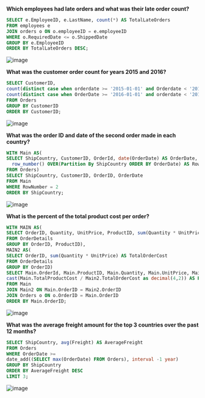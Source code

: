 **Which employees had late orders and what was their late order count?**
```sql
SELECT e.EmployeeID, e.LastName, count(*) AS TotalLateOrders
FROM employees e
JOIN orders o ON o.employeeID = e.employeeID
WHERE o.RequiredDate <= o.ShippedDate
GROUP BY e.EmployeeID
ORDER BY TotalLateOrders DESC;
```
![image](https://user-images.githubusercontent.com/119534892/205400711-8dd5ca4a-d638-4c1b-a733-8ab81d8fd2f1.png)



**What was the customer order count for years 2015 and 2016?**
```sql
SELECT CustomerID, 
count(distinct case when orderdate >= '2015-01-01' and Orderdate < '2016-01-01' then orderID else null end) AS OrderCount2015,
count(distinct case when OrderDate >= '2016-01-01' and orderdate < '2017-01-01' then OrderID else null end) AS OrderCount2016
FROM Orders
GROUP BY CustomerID
ORDER BY CustomerID;
```
![image](https://user-images.githubusercontent.com/119534892/205209860-000396be-c31b-4e3f-99ef-9238e1ce1ffd.png)



**What was the order ID and date of the second order made in each country?**
```sql
WITH Main AS(
SELECT ShipCountry, CustomerID, OrderId, date(OrderDate) AS OrderDate, 
  row_number() OVER(Partition By ShipCountry ORDER BY OrderDate) AS RowNumber
FROM Orders)
SELECT ShipCountry, CustomerID, OrderID, OrderDate
FROM Main
WHERE RowNumber = 2
ORDER BY ShipCountry;
```
![image](https://user-images.githubusercontent.com/119534892/205209973-1e7a9db4-3139-4931-940f-907da1d0fec5.png)



**What is the percent of the total product cost per order?**
```sql
WITH MAIN AS(
SELECT OrderID, Quantity, UnitPrice, ProductID, sum(Quantity * UnitPrice) AS TotalProductCost
FROM OrderDetails
GROUP BY OrderID, ProductID),
MAIN2 AS(
SELECT OrderID, sum(Quantity * UnitPrice) AS TotalOrderCost
FROM OrderDetails
GROUP BY OrderID)
SELECT Main.OrderId, Main.ProductID, Main.Quantity, Main.UnitPrice, Main.TotalProductCost, MAIN2.TotalOrderCost, 
cast(Main.TotalProductCost / Main2.TotalOrderCost as decimal(4,2)) AS Percent, o.ShipCountry
FROM Main
JOIN Main2 ON Main.OrderID = Main2.OrderID
JOIN Orders o ON o.OrderID = Main.OrderID
ORDER BY Main.OrderID;
```
![image](https://user-images.githubusercontent.com/119534892/205210109-58100a39-8655-4a4a-a069-78021db6bd0b.png)


**What was the average freight amount for the top 3 countries over the past 12 months?**
```sql
SELECT ShipCountry, avg(Freight) AS AverageFreight
FROM Orders
WHERE OrderDate >=
date_add((SELECT max(OrderDate) FROM Orders), interval -1 year)
GROUP BY ShipCountry
ORDER BY AverageFreight DESC
LIMIT 3;
```
![image](https://user-images.githubusercontent.com/119534892/205210985-0ff24c79-5344-4a7a-9a7b-92fa517cea69.png)
